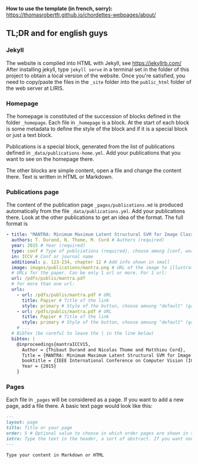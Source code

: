 **How to use the template (in french, sorry):** https://thomasrobertfr.github.io/chordettes-webpages/about/

## TL;DR and for english guys

### Jekyll

The website is compiled into HTML with Jekyll, see https://jekyllrb.com/  
After installing jekyll, type `jekyll serve` in a terminal set in the folder of this project to obtain a local version of the website. Once you're satisfied, you need to copy/paste the files in the `_site` folder into the `public_html` folder of the web server at LIRIS.

### Homepage

The homepage is constituted of the succession of blocks defined in the folder `_homepage`. Each file in `_homepage` is a block. At the start of each block is some metadata to define the style of the block and if it is a special block or just a text block.

Publications is a special block, generated from the list of publications defined in `_data/publications-home.yml`. Add your publications that you want to see on the homepage there.

The other blocks are simple content, open a file and change the content there. Text is written in HTML or Markdown.

### Publications page

The content of the publication page `_pages/publications.md` is produced automatically from the file `_data/publications.yml`. Add your publications there. Look at the other publications to get an idea of the format. The full format is 

```yaml
- title: "MANTRA: Minimum Maximum Latent Structural SVM for Image Classification and Ranking" # Titre (required)
  authors: T. Durand, N. Thome, M. Cord # Authors (required)
  year: 2015 # Year (required)
  type: conf # Type of publciations (required), choose among [conf, workshop, journal, book, bookchapter]
  in: ICCV # Conf or journal name
  additional: p. 123-234, chapter 12 # Add info shown in small
  image: images/publications/mantra.png # URL of the image to illustrate the publications
  # URLs for the paper. Can be only 1 url or more. For 1 url:
  url: /pdfs/publis/mantra.pdf
  # for more than one url:
  urls:
    - url: /pdfs/publis/mantra.pdf # URL
      title: Papier # Title of the link
      style: primary # Style of the button, choose amoung "default" (gray), "primary" (dark blue), "info" (light blue), "success" (green), "warning" (orange), "danger" (red)
    - url: /pdfs/publis/mantra.pdf # URL
      title: Papier # Title of the link
      style: primary # Style of the button, choose amoung "default" (gray), "primary" (dark blue), "info" (light blue), "success" (green), "warning" (orange), "danger" (red)
    # ...
  # BibTex (be careful to leave the | in the line below)
  bibtex: |
    @inproceedings{mantraICCV15,
      Author = {Thibaut Durand and Nicolas Thome and Matthieu Cord},
      Title = {MANTRA: Minimum Maximum Latent Structural SVM for Image Classification and Ranking},
      booktitle = {IEEE International Conference on Computer Vision (ICCV)},
      Year = {2015}
    }
```

### Pages

Each file in `_pages` will be considered as a page. If you want to add a new page, add a file there. A basic text page would look like this:

```md
---
layout: page
title: Title or your page
order: 5 # Optional value to choose in which order pages are shown in the menu bar on the left
intro: Type the text in the header, a sort of abstract. If you want none, remove the line
---

Type your content in Markdown or HTML
```


